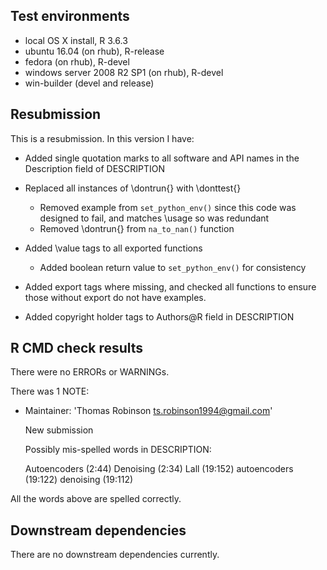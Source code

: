 ## Test environments
* local OS X install, R 3.6.3
* ubuntu 16.04 (on rhub), R-release
* fedora (on rhub), R-devel
* windows server 2008 R2 SP1 (on rhub), R-devel
* win-builder (devel and release)

## Resubmission

This is a resubmission. In this version I have:

* Added single quotation marks to all software and API names in the Description field of DESCRIPTION

* Replaced all instances of \\dontrun{} with \\donttest{}
    - Removed example from `set_python_env()` since this code was designed to fail, and matches \\usage so was redundant
    - Removed \\dontrun{} from `na_to_nan()` function 

* Added \\value tags to all exported functions

    - Added boolean return value to `set_python_env()` for consistency
    
* Added export tags where missing, and checked all functions to ensure those without export do not have examples.

* Added copyright holder tags to Authors@R field in DESCRIPTION

## R CMD check results
There were no ERRORs or WARNINGs. 

There was 1 NOTE:

* Maintainer: 'Thomas Robinson <ts.robinson1994@gmail.com>'
  
  New submission
  
  Possibly mis-spelled words in DESCRIPTION:
  
    Autoencoders (2:44)
    Denoising (2:34)
    Lall (19:152)
    autoencoders (19:122)
    denoising (19:112)
    
All the words above are spelled correctly.

## Downstream dependencies
There are no downstream dependencies currently.
